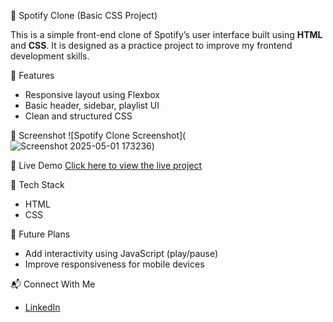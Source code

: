 
 🎵 Spotify Clone (Basic CSS Project)

This is a simple front-end clone of Spotify’s user interface built using **HTML** and **CSS**. It is designed as a practice project to improve my frontend development skills.

 🚀 Features
- Responsive layout using Flexbox
- Basic header, sidebar, playlist UI
- Clean and structured CSS

 📸 Screenshot
![Spotify Clone Screenshot](![Screenshot 2025-05-01 173236](https://github.com/user-attachments/assets/0ea632df-8de2-4692-a8cd-664d2a517552)) 

 🔗 Live Demo
[Click here to view the live project]()

 📁 Tech Stack
- HTML
- CSS

 🧠 Future Plans
- Add interactivity using JavaScript (play/pause)
- Improve responsiveness for mobile devices

 📬 Connect With Me
- [LinkedIn](www.linkedin.com/in/komal-deogade-626296257)

